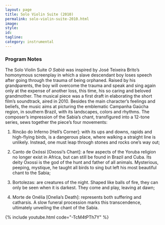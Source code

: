 ```yaml
---
layout: page
title: Solo Violin Suite (2010)
permalink: solo-violin-suite-2010.html
image:
style:
id:
tagline:
category: instrumental
---
```


### Program Notes

The Solo Violin Suite *O Sabiá* was inspired by José Teixeira Brito’s homonymous screenplay in which a slave descendant boy loses speech after going through the trauma of being orphaned. Raised by his grandparents, the boy will overcome the trauma and speak and sing again only at the expense of another loss, this time, his so caring and beloved grandmother. The musical piece was a first draft in elaborating the short film’s soundtrack, aired in 2010. Besides the main character’s feelings and beliefs, the music aims at picturing the emblematic Campanha Gaúcha region, in southern Brazil, with its landscapes, colors and rhythms. The composer’s impression of the Sabia’s chant, transfigured into a 12-tone series, sews together the piece’s four movements:

1. Rincão do Inferno [Hell’s Corner]: with its ups and downs, rapids and high-flying birds, is a dangerous place, where walking a straight line is unlikely. Instead, one must leap through stones and rocks one’s way out;

2. Canto de Oxóssi [Oxossi’s Chant]: a few aspects of the Yoruba religion no longer exist in Africa, but can still be found in Brazil and Cuba. Its deity Oxossi is the god of the hunt and father of all animals. Mysterious, peeping, mystique, he taught all birds to sing but left his most beautiful chant to the Sabia;

3. Bortolezas: are creatures of the night. Shaped like balls of fire, they can only be seen when it is darkest. They come and play, leaving at dawn;

4. Morte de Onélia [Onelia’s Death]: represents both suffering and catharsis. A slow funeral procession marks this transcendence, ultimately unveiling the chant of the Sabia.

{% include youtube.html code="-TcM4tPTh7Y" %}